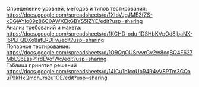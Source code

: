 Определение уровней, методов и типов тестирования:  
https://docs.google.com/spreadsheets/d/1XIbVJgJME3fZS-xDGjAYlo89z86C0AWXEkGBYS5lZYE/edit?usp=sharing  
Анализ требований и макета:  
https://docs.google.com/spreadsheets/d/1KCHD-odu_1DSHbKVpOd8jbaNX-l6PEFQDXo8atLRDFw/edit?usp=sharing  
Попарное тестирование:  
https://docs.google.com/spreadsheets/d/1O9QgOUSrvvrGv2w8cqBQ4F627MbLSbEzsP1rdEVofWc/edit?usp=sharing  
Таблица принятия решений  
https://docs.google.com/spreadsheets/d/14lCu1b1cqUbR4R4vV8PTm3GQauT9kHxQmchJrs2u1OE/edit?usp=sharing
